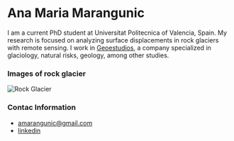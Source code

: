 # Ana Maria Marangunic

I am a current PhD student at Universitat Politecnica of Valencia, Spain. My research is focused on analyzing surface displacements in rock glaciers with remote sensing. 
I work in [Geoestudios](https://geoestudios.cl), a company specialized in glaciology, natural risks, geology, among other studies.

### Images of rock glacier
![Rock Glacier](https://blogs.egu.eu/divisions/cr/files/2021/07/NSIDC-rockglacier.jpg "Image credit:Rock Glacier by GlacierNPS")

### Contac Information
* amarangunic@gmail.com
* [linkedin](https://linkedin.com/in/ana-maría-marangunic-vrsalovic-44a89160)


